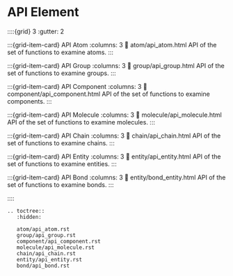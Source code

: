 # API Element

::::{grid} 3
:gutter: 2

:::{grid-item-card} API Atom
:columns: 3
:link: atom/api_atom.html
API of the set of functions to examine atoms.
:::

:::{grid-item-card} API Group
:columns: 3
:link: group/api_group.html
API of the set of functions to examine groups.
:::

:::{grid-item-card} API Component
:columns: 3
:link: component/api_component.html
API of the set of functions to examine components.
:::

:::{grid-item-card} API Molecule
:columns: 3
:link: molecule/api_molecule.html
API of the set of functions to examine molecules.
:::

:::{grid-item-card} API Chain
:columns: 3
:link: chain/api_chain.html
API of the set of functions to examine chains.
:::

:::{grid-item-card} API Entity
:columns: 3
:link: entity/api_entity.html
API of the set of functions to examine entities.
:::

:::{grid-item-card} API Bond
:columns: 3
:link: entity/bond_entity.html
API of the set of functions to examine bonds.
:::

::::

```{eval-rst}
.. toctree::
   :hidden:

   atom/api_atom.rst
   group/api_group.rst
   component/api_component.rst
   molecule/api_molecule.rst
   chain/api_chain.rst
   entity/api_entity.rst
   bond/api_bond.rst
   
```

